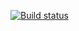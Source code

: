[![Build status](https://ci.appveyor.com/api/projects/status/9aphlj213s4hvgjg?svg=true)](https://ci.appveyor.com/project/Tsetserev/dz2-3-1)
